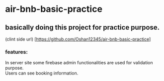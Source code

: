 # air-bnb-basic-practice

## basically doing this project for practice purpose. 
(clint side url) [https://github.com/Oshan12345/air-bnb-basic-practice]
### features:

In server site some firebase admin functionalities are used for validation purpose.  
Users can see booking information.  


